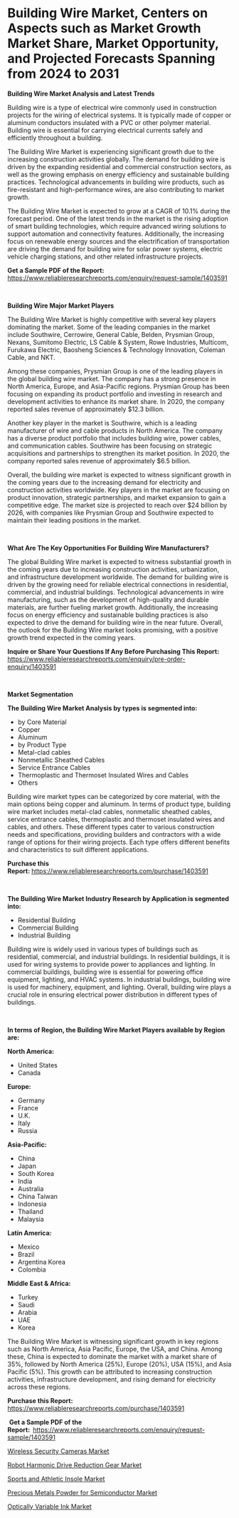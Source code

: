 <p><h1>Building Wire Market, Centers on Aspects such as Market Growth Market Share, Market Opportunity, and Projected Forecasts Spanning from 2024 to 2031</h1></p><p><strong>Building Wire Market Analysis and Latest Trends</strong></p>
<p><p>Building wire is a type of electrical wire commonly used in construction projects for the wiring of electrical systems. It is typically made of copper or aluminum conductors insulated with a PVC or other polymer material. Building wire is essential for carrying electrical currents safely and efficiently throughout a building.</p><p>The Building Wire Market is experiencing significant growth due to the increasing construction activities globally. The demand for building wire is driven by the expanding residential and commercial construction sectors, as well as the growing emphasis on energy efficiency and sustainable building practices. Technological advancements in building wire products, such as fire-resistant and high-performance wires, are also contributing to market growth.</p><p>The Building Wire Market is expected to grow at a CAGR of 10.1% during the forecast period. One of the latest trends in the market is the rising adoption of smart building technologies, which require advanced wiring solutions to support automation and connectivity features. Additionally, the increasing focus on renewable energy sources and the electrification of transportation are driving the demand for building wire for solar power systems, electric vehicle charging stations, and other related infrastructure projects.</p></p>
<p><strong>Get a Sample PDF of the Report:&nbsp;</strong> <a href="https://www.reliableresearchreports.com/enquiry/request-sample/1403591">https://www.reliableresearchreports.com/enquiry/request-sample/1403591</a></p>
<p>&nbsp;</p>
<p><strong>Building Wire Major Market Players</strong></p>
<p><p>The Building Wire Market is highly competitive with several key players dominating the market. Some of the leading companies in the market include Southwire, Cerrowire, General Cable, Belden, Prysmian Group, Nexans, Sumitomo Electric, LS Cable & System, Rowe Industries, Multicom, Furukawa Electric, Baosheng Sciences & Technology Innovation, Coleman Cable, and NKT.</p><p>Among these companies, Prysmian Group is one of the leading players in the global building wire market. The company has a strong presence in North America, Europe, and Asia-Pacific regions. Prysmian Group has been focusing on expanding its product portfolio and investing in research and development activities to enhance its market share. In 2020, the company reported sales revenue of approximately $12.3 billion.</p><p>Another key player in the market is Southwire, which is a leading manufacturer of wire and cable products in North America. The company has a diverse product portfolio that includes building wire, power cables, and communication cables. Southwire has been focusing on strategic acquisitions and partnerships to strengthen its market position. In 2020, the company reported sales revenue of approximately $6.5 billion.</p><p>Overall, the building wire market is expected to witness significant growth in the coming years due to the increasing demand for electricity and construction activities worldwide. Key players in the market are focusing on product innovation, strategic partnerships, and market expansion to gain a competitive edge. The market size is projected to reach over $24 billion by 2026, with companies like Prysmian Group and Southwire expected to maintain their leading positions in the market.</p></p>
<p>&nbsp;</p>
<p><strong>What Are The Key Opportunities For Building Wire Manufacturers?</strong></p>
<p><p>The global Building Wire market is expected to witness substantial growth in the coming years due to increasing construction activities, urbanization, and infrastructure development worldwide. The demand for building wire is driven by the growing need for reliable electrical connections in residential, commercial, and industrial buildings. Technological advancements in wire manufacturing, such as the development of high-quality and durable materials, are further fueling market growth. Additionally, the increasing focus on energy efficiency and sustainable building practices is also expected to drive the demand for building wire in the near future. Overall, the outlook for the Building Wire market looks promising, with a positive growth trend expected in the coming years.</p></p>
<p><strong>Inquire or Share Your Questions If Any Before Purchasing This Report:</strong> <a href="https://www.reliableresearchreports.com/enquiry/pre-order-enquiry/1403591">https://www.reliableresearchreports.com/enquiry/pre-order-enquiry/1403591</a></p>
<p>&nbsp;</p>
<p><strong>Market Segmentation</strong></p>
<p><strong>The Building Wire Market Analysis by types is segmented into:</strong></p>
<p><ul><li>by Core Material</li><li>Copper</li><li>Aluminum</li><li>by Product Type</li><li>Metal-clad cables</li><li>Nonmetallic Sheathed Cables</li><li>Service Entrance Cables</li><li>Thermoplastic and Thermoset Insulated Wires and Cables</li><li>Others</li></ul></p>
<p><p>Building wire market types can be categorized by core material, with the main options being copper and aluminum. In terms of product type, building wire market includes metal-clad cables, nonmetallic sheathed cables, service entrance cables, thermoplastic and thermoset insulated wires and cables, and others. These different types cater to various construction needs and specifications, providing builders and contractors with a wide range of options for their wiring projects. Each type offers different benefits and characteristics to suit different applications.</p></p>
<p><strong>Purchase this Report:&nbsp;</strong><a href="https://www.reliableresearchreports.com/purchase/1403591">https://www.reliableresearchreports.com/purchase/1403591</a></p>
<p>&nbsp;</p>
<p><strong>The Building Wire Market Industry Research by Application is segmented into:</strong></p>
<p><ul><li>Residential Building</li><li>Commercial Building</li><li>Industrial Building</li></ul></p>
<p><p>Building wire is widely used in various types of buildings such as residential, commercial, and industrial buildings. In residential buildings, it is used for wiring systems to provide power to appliances and lighting. In commercial buildings, building wire is essential for powering office equipment, lighting, and HVAC systems. In industrial buildings, building wire is used for machinery, equipment, and lighting. Overall, building wire plays a crucial role in ensuring electrical power distribution in different types of buildings.</p></p>
<p>&nbsp;</p>
<p><strong>In terms of Region, the Building Wire Market Players available by Region are:</strong></p>
<p>
    <p> <strong> North America: </strong>
        <ul>
            <li>United States</li>
            <li>Canada</li>
        </ul>
        </p> 
    <p> <strong> Europe: </strong>
        <ul>
            <li>Germany</li>
            <li>France</li>
            <li>U.K.</li>
            <li>Italy</li>
            <li>Russia</li>
        </ul>
        </p> 
    <p> <strong> Asia-Pacific: </strong>
        <ul>
            <li>China</li>
            <li>Japan</li>
            <li>South Korea</li>
            <li>India</li>
            <li>Australia</li>
            <li>China Taiwan</li>
            <li>Indonesia</li>
            <li>Thailand</li>
            <li>Malaysia</li>
        </ul>
        </p> 
    <p> <strong> Latin America: </strong>
        <ul>
            <li>Mexico</li>
            <li>Brazil</li>
            <li>Argentina Korea</li>
            <li>Colombia</li>
        </ul>
        </p> 
    <p> <strong> Middle East & Africa: </strong>
        <ul>
            <li>Turkey</li>
            <li>Saudi</li>
            <li>Arabia</li>
            <li>UAE</li>
            <li>Korea</li>
        </ul>
    </p>
    </p>
<p><p>The Building Wire Market is witnessing significant growth in key regions such as North America, Asia Pacific, Europe, the USA, and China. Among these, China is expected to dominate the market with a market share of 35%, followed by North America (25%), Europe (20%), USA (15%), and Asia Pacific (5%). This growth can be attributed to increasing construction activities, infrastructure development, and rising demand for electricity across these regions.</p></p>
<p><strong>Purchase this Report: </strong><a href="https://www.reliableresearchreports.com/purchase/1403591">https://www.reliableresearchreports.com/purchase/1403591</a></p>
<p>&nbsp;<strong>Get a Sample PDF of the Report:&nbsp;&nbsp;</strong><a href="https://www.reliableresearchreports.com/enquiry/request-sample/1403591">https://www.reliableresearchreports.com/enquiry/request-sample/1403591</a></p>
<p><strong></strong></p>
<p><p><a href="https://view.publitas.com/reportprime-1/wireless-security-cameras-market-size-share-trends-analysis-report-by-application-regional-outlook-competitive-strategies-and-segment-forecasts-2024-2031/">Wireless Security Cameras Market</a></p><p><a href="https://issuu.com/reportprime-2/docs/robot-harmonic-drive-reduction-gear-market-size-20">Robot Harmonic Drive Reduction Gear Market</a></p><p><a href="https://github.com/josesg55/Market-Research-Report-List-1/blob/main/sports-and-athletic-insole-market.md">Sports and Athletic Insole Market</a></p><p><a href="https://github.com/mancsybtousav/Market-Research-Report-List-1/blob/main/precious-metals-powder-for-semiconductor-market.md">Precious Metals Powder for Semiconductor Market</a></p><p><a href="https://view.publitas.com/reportprime-1/optically-variable-ink-market-challenges-opportunities-and-growth-drivers-and-major-market-players-forecasted-for-period-from-2024-2031/">Optically Variable Ink Market</a></p></p>